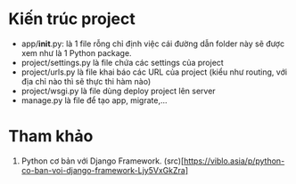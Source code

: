 # Kiến trúc project 
- app/__init__.py: là 1 file rỗng chỉ định việc cái đường dẫn folder này sẽ được xem như là 1 Python package.
- project/settings.py là file chứa các settings của project
- project/urls.py là file khai báo các URL của project (kiểu như routing, với địa chỉ nào thì sẽ thực thi hàm nào)
- project/wsgi.py là file dùng deploy project lên server
- manage.py là file để tạo app, migrate,...

# Tham khảo
1. Python cơ bản với Django Framework. (src)[https://viblo.asia/p/python-co-ban-voi-django-framework-Ljy5VxGkZra]